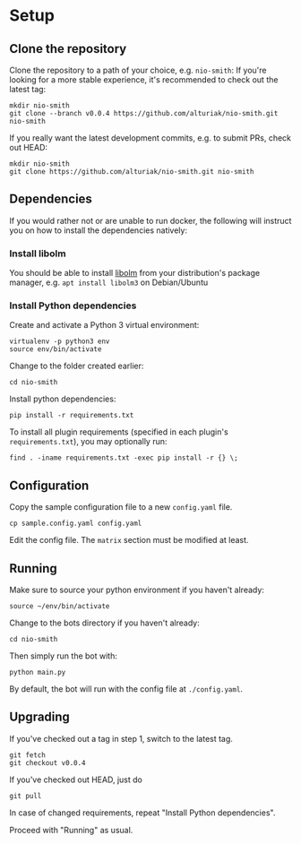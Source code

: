 Setup
===

## Clone the repository
Clone the repository to a path of your choice, e.g. `nio-smith`:
If you're looking for a more stable experience, it's recommended to check out the latest tag:
```
mkdir nio-smith
git clone --branch v0.0.4 https://github.com/alturiak/nio-smith.git nio-smith
```

If you really want the latest development commits, e.g. to submit PRs, check out HEAD:
```
mkdir nio-smith
git clone https://github.com/alturiak/nio-smith.git nio-smith
```
## Dependencies

If you would rather not or are unable to run docker, the following will
instruct you on how to install the dependencies natively:

### Install libolm
You should be able to install [libolm](https://gitlab.matrix.org/matrix-org/olm) from your distribution's package 
manager, e.g. `apt install libolm3` on Debian/Ubuntu

### Install Python dependencies

Create and activate a Python 3 virtual environment:

```
virtualenv -p python3 env
source env/bin/activate
```

Change to the folder created earlier:
```
cd nio-smith
```

Install python dependencies:

```
pip install -r requirements.txt
```

To install all plugin requirements (specified in each plugin's `requirements.txt`), you may optionally run:
```
find . -iname requirements.txt -exec pip install -r {} \;
```

## Configuration

Copy the sample configuration file to a new `config.yaml` file.

```
cp sample.config.yaml config.yaml
```

Edit the config file. The `matrix` section must be modified at least.

## Running

Make sure to source your python environment if you haven't already:

```
source ~/env/bin/activate
```

Change to the bots directory if you haven't already:
```
cd nio-smith
```

Then simply run the bot with:

```
python main.py
```

By default, the bot will run with the config file at `./config.yaml`.

## Upgrading
If you've checked out a tag in step 1, switch to the latest tag.
```
git fetch
git checkout v0.0.4
```

If you've checked out HEAD, just do
```
git pull
```

In case of changed requirements, repeat "Install Python dependencies".

Proceed with "Running" as usual.